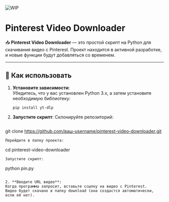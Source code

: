 ![WIP](https://img.shields.io/badge/Work_In_Progress-🛠️-yellow)
# Pinterest Video Downloader

📥 **Pinterest Video Downloader** — это простой скрипт на Python для скачивания видео с Pinterest. Проект находится в активной разработке, и новые функции будут добавляться со временем.

---

## 🚀 Как использовать

1. **Установите зависимости**:  
   Убедитесь, что у вас установлен Python 3.x, а затем установите необходимую библиотеку:
   ```
   pip install yt-dlp
   ```

2. **Запустите скрипт**: 
Склонируйте репозиторий:
   ```
git clone https://github.com/ваш-username/pinterest-video-downloader.git
```
Перейдите в папку проекта:  
```
cd pinterest-video-downloader 
```
Запустите скрипт:
```
python pin.py
```

2. **Введите URL видео**: 
Когда программа запросит, вставьте ссылку на видео с Pinterest.  
Видео будет скачано в папку download (она создастся автоматически, если её нет).  



